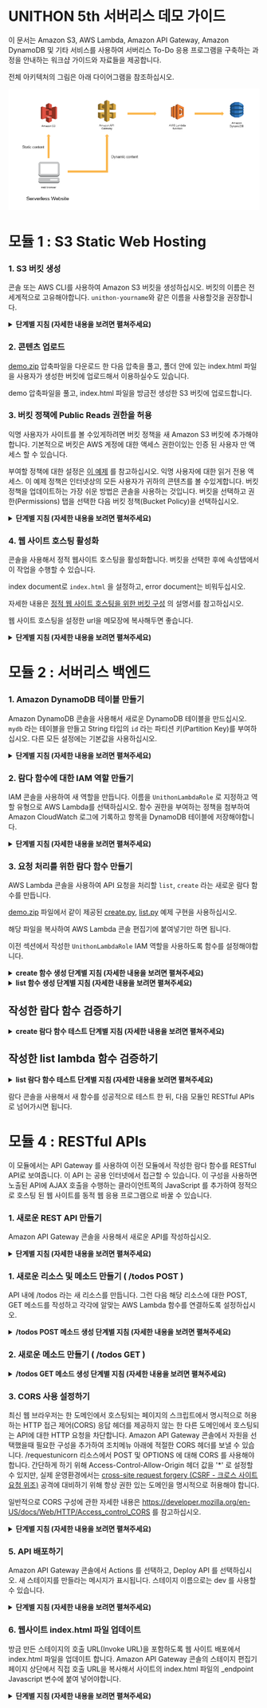 # UNITHON 5th 서버리스 데모 가이드

이 문서는 Amazon S3, AWS Lambda, Amazon API Gateway, Amazon DynamoDB 및 기타 서비스를 사용하여 서버리스 To-Do 응용 프로그램을 구축하는 과정을 안내하는 워크샵 가이드와 자료들을 제공합니다.

전체 아키텍처의 그림은 아래 다이어그램을 참조하십시오.

![유니톤 웹 애플리케이션 아키텍처](./images/unithon-complete-architecture.png)

# 모듈 1 : S3 Static Web Hosting

### 1. S3 버킷 생성

콘솔 또는 AWS CLI를 사용하여 Amazon S3 버킷을 생성하십시오. 버킷의 이름은 전 세계적으로 고유해야합니다. `unithon-yourname`와 같은 이름을 사용할것을 권장합니다.

<details>
<summary><strong>단계별 지침 (자세한 내용을 보려면 펼쳐주세요)</strong></summary><p>

1. AWS Management Console에서 **Services** 를 선택한 다음 **S3** 를 선택하십시오.

1. **+Create Bucket** 을 선택하십시오.

1. `unithon-yourname`와 같은 전 세계적으로 고유한 이름을 설정하십시오.

1. 드롭다운 메뉴에서 이 실습에서 사용할 리전을 선택하십시오.

1. 설정을 복사할 버킷을 선택하지 않고 대화상자의 왼쪽 하단에 있는 **Create** 를 선택하십시오.

</p></details>

### 2. 콘텐츠 업로드

[demo.zip](./files/demo.zip) 압축파일을 다운로드 한 다음 압축을 풀고, 폴더 안에 있는 index.html 파일을 사용자가 생성한 버킷에 업로드해서 이용하실수도 있습니다.

demo 압축파일을 풀고, index.html 파일을 방금전 생성한 S3 버킷에 업로드합니다.

### 3. 버킷 정책에 Public Reads 권한을 허용

익명 사용자가 사이트를 볼 수있게하려면 버킷 정책을 새 Amazon S3 버킷에 추가해야합니다. 기본적으로 버킷은 AWS 계정에 대한 액세스 권한이있는 인증 된 사용자 만 액세스 할 수 있습니다.

부여할 정책에 대한 설정은 [이 예제](http://docs.aws.amazon.com/AmazonS3/latest/dev/example-bucket-policies.html#example-bucket-policies-use-case-2) 를 참고하십시오. 익명 사용자에 대한 읽거 전용 액세스. 이 예제 정책은 인터넷상의 모든 사용자가 귀하의 콘텐츠를 볼 수있게합니다. 버킷 정책을 업데이트하는 가장 쉬운 방법은 콘솔을 사용하는 것입니다. 버킷을 선택하고 권한(Permissions) 탭을 선택한 다음 버킷 정책(Bucket Policy)을 선택하십시오.

<details>
<summary><strong>단계별 지침 (자세한 내용을 보려면 펼쳐주세요)</strong></summary><p>

1.  S3 콘솔에서 섹션 1에서 생성 한 버킷의 이름을 선택하십시오.

1. **Permissions** 탭을 선택한 다음, **Bucket Policy**를 선택하십시오.

1. 다음 정책 문서를 버킷 정책 편집기에 입력하고 `YOUR_BUCKET_NAME` 을 여러분이 생성한 버킷 이름으로 변경하십시오.

    ```json
    {
        "Version": "2012-10-17",
        "Statement": [
            {
                "Effect": "Allow",
                "Principal": "*",
                "Action": "s3:GetObject",
                "Resource": "arn:aws:s3:::YOUR_BUCKET_NAME/*"
            }
        ]
    }
    ```

1. **Save** 버튼을 선택하여 새 정책을 적용하십시오.

</p></details>

### 4. 웹 사이트 호스팅 활성화

콘솔을 사용해서 정적 웹사이트 호스팅을 활성화합니다. 버킷을 선택한 후에 속성탭에서 이 작업을 수행할 수 있습니다. 

index document로 `index.html` 을 설정하고, error document는 비워두십시오.

자세한 내용은 [정적 웹 사이트 호스팅을 위한 버킷 구성](https://docs.aws.amazon.com/AmazonS3/latest/dev/HowDoIWebsiteConfiguration.html) 의 설명서를 참고하십시오.

웹 사이트 호스팅을 설정한 url을 메모장에 복사해두면 좋습니다.

<details>
<summary><strong>단계별 지침 (자세한 내용을 보려면 펼쳐주세요)</strong></summary><p>

1. S3 콘솔의 버킷 세부 사항 페이지에서, **Properties** 탭을 선택하십시오.

1. **Static website hosting** 을 선택하십시오.

1. **Use this bucket to host a website** 을 선택하고, index document에 `index.html`를 입력하십시오. 다른 입력칸은 비워둡니다.

1. 먼저 **Endpoint** URL 을 확인하십시오. 그 뒤에 **Save** 버튼을 클릭하십시오. 이 URL을 나머지 실습에서 웹 응용 프로그램을 볼 때 사용할 것입니다. 여기에서 이 URL을 귀하의 웹 사이트의 기본 URL이라고 합니다.

1. **Save**을 클릭하여 변경 사항을 저장하십시오.

    ![웹사이트 호스팅 활성화 스크린샷](./images/enable-website-hosting.png)

</p></details>

# 모듈 2 : 서버리스 백엔드

### 1. Amazon DynamoDB 테이블 만들기

Amazon DynamoDB 콘솔을 사용해서 새로운 DynamoDB 테이블을 만드십시오. `mydb` 라는 테이블을 만들고 String 타입의 `id` 라는 파티션 키(Partition Key)를 부여하십시오. 다른 모든 설정에는 기본값을 사용하십시오.

<details>
<summary><strong>단계별 지침 (자세한 내용을 보려면 펼쳐주세요)</strong></summary><p>

1. AWS Management 콘솔에서, **Services** 를 선택한 다음 데이터베이스에서 **DynamoDB** 를 선택하십시오.

1. **Create table** 을 선택하십시오.

1. **Table name** 에 `mydb` 를 입력하십시오.

1. **Partition key** 에 대해 `id` 키 유형(key type) 으로 **String** 을 선택하십시오.

1. **Use default settings** 체크박스를 선택하고 **Create** 을 선택하십시오.

</p></details>

### 2. 람다 함수에 대한 IAM 역할 만들기

IAM 콘솔을 사용하여 새 역할을 만듭니다. 이름을 `UnithonLambdaRole` 로 지정하고 역할 유형으로 AWS Lambda를 선택하십시오. 함수 권한을 부여하는 정책을 첨부하여 Amazon CloudWatch 로그에 기록하고 항목을 DynamoDB 테이블에 저장해야합니다.

<details>
<summary><strong>단계별 지침 (자세한 내용을 보려면 펼쳐주세요)</strong></summary><p>

1. AWS Management Console 에서 **Services** 를 선택한 다음, Security, Identity & Compliance 섹션에서 **IAM** 을 선택하십시오.

1. 왼쪽 네비게이션바에서 **Roles** 을 선택하고 **Create new role** 를 선택하십시오.

1. 역할 유형(role type)으로 **AWS Lambda** 를 선택하십시오.

    **참고:** 역할 유형(role type)을 선택하면 AWS가 사용자를 대신해서 이 역할을 맡을 수 있도록 역할에 대한 신뢰 정책(trust policy)이 자동으로 생성됩니다. CLI, AWS CloudFormation 또는 다른 메커니즘을 사용해서 이 역할을 작성하는 경우 직접 신뢰 정책(trust policy)을 지정합니다.

1. **Filter** 압력란에 `AmazonDynamoDBFullAccess` 를 입력하고 해당 역할 옆의 확인란을 선택하십시오. (**주의!!** 데모에서는 빠른 진행을 위해서 전체 권한을 적용했지만, 실제로는 세세한 권한 설정을 해주는걸 권장합니다.)

1. **Next Step** 을 선택하십시오.

1. **Role name** 에 `UnithonLambdaRole` 를 입력하십시오.

1. **Create role** 을 선택하십시오.

</p></details>

### 3. 요청 처리를 위한 람다 함수 만들기

AWS Lambda 콘솔을 사용하여 API 요청을 처리할 `list`, `create` 라는 새로운 람다 함수를 만듭니다.

[demo.zip](./files/demo.zip) 파일에서 같이 제공된 [create.py](./files/create.py), [list.py](./files/list.py) 예제 구현을 사용하십시오.

해당 파일을 복사하여 AWS Lambda 콘솔 편집기에 붙여넣기만 하면 됩니다.

이전 섹션에서 작성한 `UnithonLambdaRole` IAM 역할을 사용하도록 함수를 설정해야합니다.

<details>
<summary><strong>create 함수 생성 단계별 지침 (자세한 내용을 보려면 펼쳐주세요)</strong></summary><p>

1. **Services** 를 선택한 다음 Compute 섹션에서 **Lambda** 를 선택하십시오.

1. **Create a Lambda function** 를 선택하십시오.

1. **Blank Function** 블루프린트를 선택하십시오.

1. 트리거를 지금 설정하지 마십시오. **Next** 를 선택하여 함수를 정의하는 부분을 진행합니다.

1. **Name** 입력칸에 `create` 를 입력하십시오.

1. description 입력칸은 옵션입니다.

1. **Runtime** 에 대해 **Python 2.7** 을 선택하십시오.

1. [create.py](./files/create.py) 의 코드를 복사하여 코드 입력 영역에 붙여 넣으십시오.

1. **Environment variables** 입력칸에 **Key** 값으로 `DYNAMODB_TABLE` 을 입력하고, **Value**에 `mydb` 를 입력합니다.

1. **Handler** 입력칸에 대해 `lambda_function.lambda_handler` 의 기본값 `lambda_function.create` 로 변경합니다.

1. **Existing Role** 드롭다운에서 `UnithonLambdaRole` 를 선택합니다.

1. **Next** 을 선택한 다음 리뷰 페이지에서 **Create function** 를 선택하십시오.

</p></details>

<details>
<summary><strong>list 함수 생성 단계별 지침 (자세한 내용을 보려면 펼쳐주세요)</strong></summary><p>

1. **Services** 를 선택한 다음 Compute 섹션에서 **Lambda** 를 선택하십시오.

1. **Create a Lambda function** 를 선택하십시오.

1. **Blank Function** 블루프린트를 선택하십시오.

1. 트리거를 지금 설정하지 마십시오. **Next** 를 선택하여 함수를 정의하는 부분을 진행합니다.

1. **Name** 입력칸에 `list` 를 입력하십시오.

1. description 입력칸은 옵션입니다.

1. **Runtime** 에 대해 **Python 2.7** 을 선택하십시오.

1. [list.py](./files/list.py) 의 코드를 복사하여 코드 입력 영역에 붙여 넣으십시오.

1. **Environment variables** 입력칸에 **Key** 값으로 `DYNAMODB_TABLE` 을 입력하고, **Value**에 `mydb` 를 입력합니다.

1. **Handler** 입력칸에 대해 `lambda_function.lambda_handler` 의 기본값 `lambda_function.list` 로 변경합니다.

1. **Existing Role** 드롭다운에서 `UnithonLambdaRole` 를 선택합니다.

1. **Next** 을 선택한 다음 리뷰 페이지에서 **Create function** 를 선택하십시오.

</p></details>

## 작성한 람다 함수 검증하기

<details>
<summary><strong>create 람다 함수 테스트 단계별 지침 (자세한 내용을 보려면 펼쳐주세요)</strong></summary><p>

이 모듈에서는 AWS Lambda 콘솔을 사용하여 작성한 함수를 테스트합니다. 다음 모듈에서는 API Gateway 가 있는 REST API를 추가하므로 첫번째 모듈에서 배포한 브라우저 기반 응용 프로그램에서 함수를 호출할 수 있습니다.

1. 작성한 **create** 람다 함수의 기본 편집 화면에서, 먼저 **Actions** 를 선택한 다음 **Configure test event** 를 선택하십시오.

1. 다음 테스트 이벤트를 복사해서 편집기에 붙여넣습니다:

    ```JSON
    {
        "data": {
            "text": "Go UNITHON 5th Event"
        }
    }
    ```

1. **Save and test** 를 선택하십시오.

1. 실행이 성공했고 함수 결과가 다음과 같은지 확인하십시오:
```JSON
{
  "body": "{\"text\": \"Go UNITHON 5th Event\", \"checked\": false, \"id\": \"8567db22-6dc8-11e7-a4ed-a60df980cd60\", \"createdAt\": 1500609365694, \"updatedAt\": 1500609365694}",
  "statusCode": 200
}
```

</p></details>

## 작성한 list lambda 함수 검증하기

<details>
<summary><strong>list 람다 함수 테스트 단계별 지침 (자세한 내용을 보려면 펼쳐주세요)</strong></summary><p>

이 모듈에서는 AWS Lambda 콘솔을 사용하여 작성한 함수를 테스트합니다. 다음 모듈에서는 API Gateway 가 있는 REST API를 추가하므로 첫번째 모듈에서 배포한 브라우저 기반 응용 프로그램에서 함수를 호출할 수 있습니다.

1. 작성한 **list** 람다 함수의 기본 편집 화면에서, 먼저 **Actions** 를 선택한 다음 **Configure test event** 를 선택하십시오.

1. 다음 테스트 이벤트를 복사해서 편집기에 붙여넣습니다:

    ```JSON
    {
    }
    ```

1. **Save and test** 를 선택하십시오.

1. 실행이 성공했고 함수 결과가 다음과 같은지 확인하십시오:
```JSON
{
  "body": [
    {
      "text": "Go UNITHON 5th Event",
      "checked": false,
      "id": "8567db22-6dc8-11e7-a4ed-a60df980cd60",
      "createdAt": 1500609365694,
      "updatedAt": 1500609365694
    }
  ],
  "statusCode": 200
}
```

</p></details>

람다 콘솔을 사용해서 새 함수를 성공적으로 테스트 한 뒤, 다음 모듈인 RESTful APIs 로 넘어가시면 됩니다.

# 모듈 4 : RESTful APIs

이 모듈에서는 API Gateway 를 사용하여 이전 모듈에서 작성한 람다 함수를 RESTful API로 보여줍니다. 이 API 는 공용 인터넷에서 접근할 수 있습니다. 이 구성을 사용하면 노출된 API에 AJAX 호출을 수행하는 클라이언트쪽의 JavaScript 를 추가하여 정적으로 호스팅 된 웹 사이트를 동적 웹 응용 프로그램으로 바꿀 수 있습니다.

### 1. 새로운 REST API 만들기
Amazon API Gateway 콘솔을 사용해서 새로운 API를 작성하십시오.

<details>
<summary><strong>단계별 지침 (자세한 내용을 보려면 펼쳐주세요)</strong></summary><p>

1. AWS Management 콘솔에서, **Services** 를 클릭한 다음 Application Services 섹션에서 **API Gateway** 를 선택하십시오.

1. **Create API** 를 선택하십시오.

1. **New API** 를 선택하고 **API Name** 에 `Unithon` 를 입력하십시오.

1. **Create API** 를 선택하십시오

</p></details>

### 1. 새로운 리소스 및 메소드 만들기 ( /todos POST  )
API 내에 /todos 라는 새 리소스를 만듭니다. 그런 다음 해당 리소스에 대한 POST, GET 메소드를 작성하고 각각에 알맞는 AWS Lambda 함수를 연결하도록 설정하십시오.

<details>
<summary><strong>/todos POST 메소드 생성 단계별 지침 (자세한 내용을 보려면 펼쳐주세요)</strong></summary><p>

1. 왼쪽 네비게이션 메뉴에서 WildRydes API 아래의 **Resources** 를 클릭하십시오.

1. **Actions** 드롭 다운 메뉴에서 **Create Resource** 를 선택하십시오.

1. **Resource Name** 으로 `todos` 를 입력하십시오.

1. **Resource Path** 가 `todos` 로 설정되어있는지 확인하십시오.

1. **Create Resource** 를 클릭하십시오.

1. 새로 생성된 `/todos` 리소스가 선택되면, **Action** 드롭 다운 메뉴에서 **Create Method** 를 선택하십시오.

1. 새로 나타나는 드롭 다운 메뉴에서 `POST` 를 선택한 다음 체크 표시를 클릭하십시오.

1. 통합 유형(integration type)으로 **Lambda Function** 를 선택하십시오.

1. **Lambda Region** 에 사용하고 있는 리전을 선택하십시오.

1. 이전 모듈에서 작성한 함수의 이름인 `create` 를 **Lambda Function** 에 입력하십시오.

1. **Save** 을 선택하십시오.

</p></details>

### 2. 새로운 메소드 만들기 ( /todos GET  )

<details>
<summary><strong>/todos GET 메소드 생성 단계별 지침 (자세한 내용을 보려면 펼쳐주세요)</strong></summary><p>

1. 이전에 생성된 `/todos` 리소스가 선택되면, **Action** 드롭 다운 메뉴에서 **Create Method** 를 선택하십시오.

1. 새로 나타나는 드롭 다운 메뉴에서 `GET` 를 선택한 다음 체크 표시를 클릭하십시오.

1. 통합 유형(integration type)으로 **Lambda Function** 를 선택하십시오.

1. **Lambda Region** 에 사용하고 있는 리전을 선택하십시오.

1. 이전 모듈에서 작성한 함수의 이름인 `list` 를 **Lambda Function** 에 입력하십시오.

1. **Save** 을 선택하십시오.

</p></details>

### 3. CORS 사용 설정하기
최신 웹 브라우저는 한 도메인에서 호스팅되는 페이지의 스크립트에서 명시적으로 허용하는 HTTP 접근 제어(CORS) 응답 헤더를 제공하지 않는 한 다른 도메인에서 호스팅되는 API에 대한 HTTP 요청을 차단합니다. Amazon API Gateway 콘솔에서 자원을 선택했을때 필요한 구성을 추가하여 조치메뉴 아래에 적절한 CORS 헤더를 보낼 수 있습니다. /requestunicorn 리소스에서 POST 및 OPTIONS 에 대해 CORS 를 사용해야합니다. 간단하게 하기 위해 Access-Control-Allow-Origin 헤더 값을 '\*' 로 설정할 수 있지만, 실제 운영환경에서는 [cross-site request forgery (CSRF - 크로스 사이트 요청 위조)](https://www.owasp.org/index.php/Cross-Site_Request_Forgery_%28CSRF%29) 공격에 대비하기 위해 항상 권한 있는 도메인을 명시적으로 허용해야 합니다.

일반적으로 CORS 구성에 관한 자세한 내용은 https://developer.mozilla.org/en-US/docs/Web/HTTP/Access_control_CORS 를 참고하십시오.

<details>
<summary><strong>단계별 지침 (자세한 내용을 보려면 펼쳐주세요)</strong></summary><p>

1. Amazon API Gateway 콘솔의 가운데 패널에서 `/todos` 리소스를 선택하십시오.

1. **Actions** 드롭 다운 목록에서 **Enable CORS** 를 선택하십시오.

1. 기본 설정을 사용하고 **Enable CORS and replace existing CORS headers** 를 선택하십시오.

1. **Yes, replace existing values** 를 선택하십시오.

1. 모든 단계 옆에 체크 표시가 나타날때까지 기다립니다.

</p></details>

### 5. API 배포하기
Amazon API Gateway 콘솔에서 Actions 를 선택하고, Deploy API 를 선택하십시오. 새 스테이지를 만들라는 메시지가 표시됩니다. 스테이지 이름으로는 dev 를 사용할 수 있습니다.

<details>
<summary><strong>단계별 지침 (자세한 내용을 보려면 펼쳐주세요)</strong></summary><p>

1. **Actions** 드롭 다운 목록에서 **Deploy API** 를 선택하십시오.

1. **Deployment stage** 드롭 다운 목록에서 **[New Stage]**를 선택하십시오

1. **Stage Name** 에 `dev` 를 입력하십시오.

1. **Deploy** 를 선택하십시오.

1. **Invoke URL** 를 미리 메모장에 복사해놓으십시오. 다음 섹션에서 사용합니다.

</p></details>

### 6. 웹사이트 index.html 파일 업데이트

방금 만든 스테이지의 호출 URL(Invoke URL)을 포함하도록 웹 사이트 배포에서 index.html 파일을 업데이트 합니다. Amazon API Gateway 콘솔의 스테이지 편집기 페이지 상단에서 직접 호출 URL을 복사해서 사이트의 index.html 파일의 \_endpoint Javascript 변수에 붙여 넣어야합니다.

<details>
<summary><strong>단계별 지침 (자세한 내용을 보려면 펼쳐주세요)</strong></summary><p>

1. 텍스트 편집기에서 index.html 파일을 엽니다.

1. index.html 파일의 **<script>** 아래에서 **endpoint** 설정을 업데이트 하십시오. 이전 섹션에서 작성한 배포 단계(deployment stage) 의 값을 **Invoke URL** 로 설정하십시오.

    ```JavaScript
        var endpoint = "https://example-random-text.execute-api.ap-northeast-1.amazonaws.com/dev";
    ```
    
1. 변경 사항을 로컬에 저장하십시오.

1. AWS Management 콘솔에서 **Services** 를 선택한 다음, Storage 에서 **S3** 를 선택하십시오.

1. 귀하의 웹 사이트 버킷을 선택하십시오.

1. **Upload** 를 선택하십시오.

1. **Add files** 를 선택하고, `index.html` 의 로컬 복사본을 선택한 다음 **Next** 을 클릭하십시오.

1. `Set permissions` 및 `Set properties` 섹션을 통해 기본값을 변경하지 않고 **Next** 를 선택하십시오.

1. `Review` 섹션에서 **Upload** 를 선택하십시오.

</p></details>

## 작성한 내용 검증하기 (마지막)

1. 귀하의 웹 호스팅 사이트 도메인을 방문하십시오.

1. To-Do 항목을 입력해주세요: 의 입력칸 부분에 입력값을 넣고 To-Do 추가하기 버튼을 눌러주십시오.

1. 입력한 데이터가 정상적으로 표시되나요? 축하합니다!!

1. 이 링크에서도 테스트해서 확인 가능합니다. [데모 샘플](http://unithon-demo-3456.s3-website-ap-northeast-1.amazonaws.com)

1. 더 다양한 서버리스 예제는 이 링크에서 확인 가능합니다. [AWS 서버리스 워크샵](https://github.com/awskrug/aws-serverless-workshops)

1. **중요사항** 만약 이 데모를 더 이상 사용하지 않는다면 **이제까지 생성한 AWS 리소스를 꼭 삭제하는게 좋습니다!!**